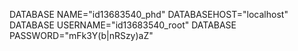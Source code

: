 DATABASE NAME="id13683540_phd"
DATABASEHOST="localhost"
DATABASE USERNAME="id13683540_root"
DATABASE PASSWORD="mFk3Y(b|nRSzy)aZ"

